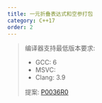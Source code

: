 ```yaml
---
title: 一元折叠表达式和空参打包
category: C++17
order: 2
---
```


> 编译器支持最低版本要求:
> * GCC: 6
> * MSVC:
> * Clang: 3.9
>
> 提案: [P0036R0](http://wg21.link/p0036r0)
